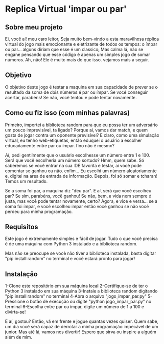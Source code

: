 

# Replica Virtual 'impar ou par'


## Sobre meu projeto
Ei, você aí! meu caro leitor, Seja muito bem-vindo a esta maravilhosa réplica virtual do jogo mais emocionante e eletrizante de todos os tempos: o ímpar ou par... alguns diriam que esse é um classico, Mas calma lá, não se engane pensando que esse código é apenas um simples jogo de somar números. Ah, não! Ele é muito mais do que isso. vejamos mais a seguir.

## Objetivo
O objetivo deste jogo é testar a maquina em sua capacidade de prever se o resultado da soma de dois números é par ou ímpar. Se você conseguir acertar, parabéns! Se não, você tentou e pode tentar novamente.


## Como eu fiz isso (com minhas palavras)

Primeiro, importei a biblioteca random para que eu possa ter um adversário um pouco imprevisível, ta ligado? Porque ai, vamos dar match, e quem gosta de jogar contra um oponente previsível? E claro, como uma simulação virtual, eu tenho web-etiquetas, então eduquei o usuário a escolher educadamente entre par ou ímpar. fino não é mesmo?

Aí, pedi gentilmente que o usuário escolhesse um número entre 1 e 100. Será que você escolheria um número sortudo? Hmm, quem sabe. Só saberemos se você entrar na sua IDE favorita e testar, ai você pode comentar se ganhou ou não. enfim... Eu escolhi um número aleatoriamente e, digitei na area de entrada de informação. Depois, foi só somar e tcharan! Temos um resultado.

Se a soma foi par, a maquina diz "deu par". E aí, será que você escolheu par? Se sim, parabéns, você ganhou! Se não, bem, a vida nem sempre é justa, mas você pode tentar novamente, certo? Agora, e vice e versa... se a soma foi ímpar, e você escolheu impar então você ganhou se não você perdeu para minha programação.

## Requisitos

Este jogo é extremamente simples e fácil de jogar. Tudo o que você precisa é de uma máquina com Python 3 instalado e a biblioteca random.

Mas não se preocupe se você não tiver a biblioteca instalada, basta digitar "pip install random" no terminal e você estará pronto para jogar!

 ## Instalação

1-Clone este repositório em sua máquina local
2-Certifique-se de ter o Python 3 instalado em sua máquina
3-Instale a biblioteca random digitando "pip install random" no terminal
4-Abra o arquivo "jogo_impar_par.py"
5-Pressione o botão de execução ou digite "python jogo_impar_par.py" no terminal
6-Escolha entre par ou ímpar, digite um número de 1 a 100 e divirta-se!

E aí, gostou?  Então, vá em frente e jogue quantas vezes quiser. Quem sabe, um dia você será capaz de derrotar a minha programação impecável de um junior. Mas até lá, vamos nos divertir!
Espero que sirva ou inspire a alguém além de mim.
